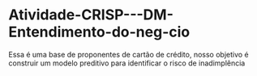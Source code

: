 # Atividade-CRISP---DM-Entendimento-do-neg-cio
Essa é uma base de proponentes de cartão de crédito, nosso objetivo é construir um modelo preditivo para identificar o risco de inadimplência
